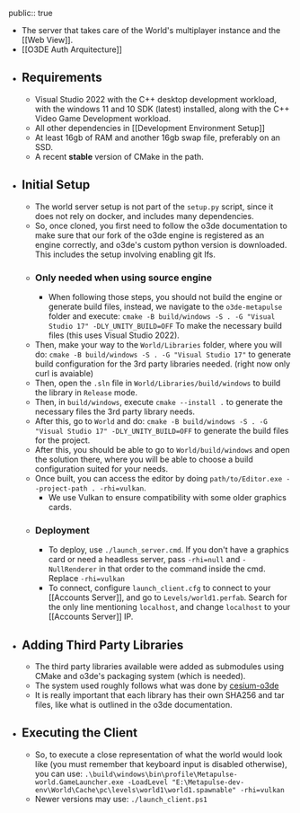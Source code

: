 public:: true

- The server that takes care of the World's multiplayer instance and the [[Web View]].
- [[O3DE Auth Arquitecture]]
- ## Requirements
	- Visual Studio 2022 with the C++ desktop development workload, with the windows 11 and 10 SDK (latest) installed, along with the C++ Video Game Development workload.
	- All other dependencies in [[Development Environment Setup]]
	- At least 16gb of RAM and another 16gb swap file, preferably on an SSD.
	- A recent **stable** version of CMake in the path.
- ## Initial Setup
	- The world server setup is not part of the `setup.py` script, since it does not rely on docker, and includes many dependencies.
	- So, once cloned, you first need to follow the o3de documentation to make sure that our fork of the o3de engine is registered as an engine correctly, and o3de's custom python version is downloaded. This includes the setup involving enabling git lfs.
	- ### Only needed when using source engine
		- When following those steps, you should not build the engine or generate build files, instead, we navigate to the `o3de-metapulse` folder and execute:
		  `cmake -B build/windows -S . -G "Visual Studio 17" -DLY_UNITY_BUILD=OFF`
		  To make the necessary build files (this uses Visual Studio 2022).
	- Then, make your way to the `World/Libraries` folder, where you will do: `cmake -B build/windows -S . -G "Visual Studio 17"` to generate build configuration for the 3rd party libraries needed. (right now only curl is avaiable)
	- Then, open the `.sln` file in `World/Libraries/build/windows` to build the library in `Release` mode.
	- Then, in `build/windows`, execute `cmake --install .` to generate the necessary files the 3rd party library needs.
	- After this, go to `World` and do: `cmake -B build/windows -S . -G "Visual Studio 17" -DLY_UNITY_BUILD=OFF` to generate the build files for the project.
	- After this, you should be able to go to `World/build/windows` and open the solution there, where you will be able to choose a build configuration suited for your needs.
	- Once built, you can access the editor by doing `path/to/Editor.exe --project-path . -rhi=vulkan`.
		- We use Vulkan to ensure compatibility with some older graphics cards.
	- ### Deployment
		- To deploy, use `./launch_server.cmd`. If you don't have a graphics card or need a headless server, pass `-rhi=null` and `-NullRenderer` in that order to the command inside the cmd. Replace `-rhi=vulkan`
		- To connect, configure `launch_client.cfg` to connect to your [[Accounts Server]], and go to `Levels/world1.perfab`. Search for the only line mentioning `localhost`, and change `localhost` to your [[Accounts Server]] IP.
- ## Adding Third Party Libraries
	- The third party libraries available were added as submodules using CMake and o3de's packaging system (which is needed).
	- The system used roughly follows what was done by [cesium-o3de](https://github.com/CesiumGS/cesium-o3de/tree/main)
	- It is really important that each library has their own SHA256 and tar files, like what is outlined in the o3de documentation.
- ## Executing the Client
	- So, to execute a close representation of what the world would look like (you must remember that keyboard input is disabled otherwise), you can use: `.\build\windows\bin\profile\Metapulse-world.GameLauncher.exe -LoadLevel "E:\Metapulse-dev-env\World\Cache\pc\levels\world1\world1.spawnable" -rhi=vulkan`
	- Newer versions may use: `./launch_client.ps1`